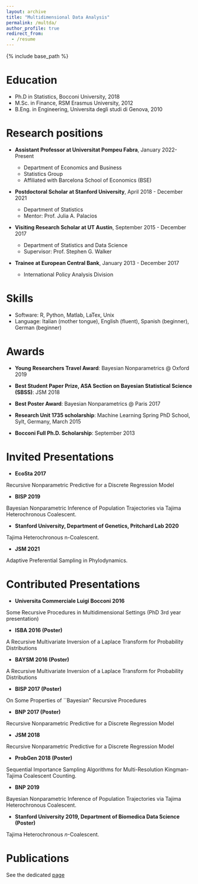 ```yaml
---
layout: archive
title: "Multidimensional Data Analysis"
permalink: /multda/
author_profile: true
redirect_from:
  - /resume
---
```


{% include base_path %}

Education
======
* Ph.D in Statistics, Bocconi University, 2018
* M.Sc. in Finance, RSM Erasmus University, 2012
* B.Eng. in Engineering, Universita degli studi di Genova, 2010

Research positions
======
* **Assistant Professor at Universitat Pompeu Fabra**, January 2022- Present
  * Department of Economics and Business
  * Statistics Group
  * Affiliated with Barcelona School of Economics (BSE)

* **Postdoctoral Scholar at Stanford University**,  April 2018 - December 2021
  * Department of Statistics
  * Mentor: Prof. Julia A. Palacios

* **Visiting Research Scholar at UT Austin**, September 2015 - December 2017
  * Department of Statistics and Data Science
  * Supervisor: Prof. Stephen G. Walker
  
* **Trainee at European Central Bank**, January 2013 - December 2017
  * International Policy Analysis Division
  
  
Skills
======
* Software: R, Python, Matlab, LaTex, Unix
* Language: Italian (mother tongue), English (fluent), Spanish (beginner), German (beginner)

Awards
======


* **Young Researchers Travel Award**: Bayesian Nonparametrics @ Oxford 2019



* **Best Student Paper Prize, ASA Section on Bayesian Statistical Science (SBSS)**: JSM 2018



* **Best Poster Award**: Bayesian Nonparametrics @ Paris 2017



* **Research Unit 1735 scholarship**: Machine Learning Spring PhD School, Sylt, Germany, March 2015



* **Bocconi Full Ph.D. Scholarship**:  September 2013




Invited Presentations
======

* **EcoSta 2017**

Recursive Nonparametric Predictive for  a Discrete Regression Model



* **BISP 2019**

 Bayesian Nonparametric Inference of Population Trajectories via Tajima Heterochronous Coalescent.


  
*   **Stanford University, Department of Genetics, Pritchard Lab 2020**
  
  Tajima Heterochronous n-Coalescent.
  
  
  
 * **JSM 2021**
  
Adaptive Preferential Sampling in Phylodynamics.




Contributed Presentations
======

* **Universita Commerciale Luigi Bocconi 2016**

Some Recursive Procedures in Multidimensional Settings (PhD 3rd year presentation)



* **ISBA 2016 (Poster)**

 A Recursive Multivariate Inversion of a Laplace Transform for Probability Distributions




* **BAYSM 2016 (Poster)**

 A Recursive Multivariate Inversion of a Laplace Transform for Probability Distributions




* **BISP  2017 (Poster)**

 On Some Properties of ``Bayesian" Recursive Procedures




* **BNP  2017 (Poster)**

Recursive Nonparametric Predictive for   a Discrete Regression Model




* **JSM 2018**

 Recursive Nonparametric Predictive for   a Discrete Regression Model




* **ProbGen 2018 (Poster)**

 Sequential Importance Sampling Algorithms for Multi-Resolution Kingman-Tajima Coalescent Counting.





* **BNP 2019**

 Bayesian Nonparametric Inference of Population Trajectories via Tajima Heterochronous Coalescent.




* **Stanford University 2019, Department of Biomedica Data Science (Poster)**

 Tajima Heterochronous $n$-Coalescent.



Publications
======

See the dedicated [page](https://lorenzocapp.github.io/publications/)
  

